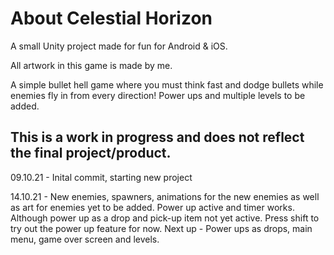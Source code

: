 # About Celestial Horizon

A small Unity project made for fun for Android & iOS.

All artwork in this game is made by me.

A simple bullet hell game where you must think fast and dodge bullets while enemies fly in from every direction!
Power ups and multiple levels to be added.

## This is a work in progress and does not reflect the final project/product.


09.10.21 - Inital commit, starting new project

14.10.21 - New enemies, spawners, animations for the new enemies as well as art for enemies yet to be added. Power up active and timer works. Although power up as a drop and pick-up item not yet active. Press shift to try out the power up feature for now. Next up - Power ups as drops, main menu, game over screen and levels.
